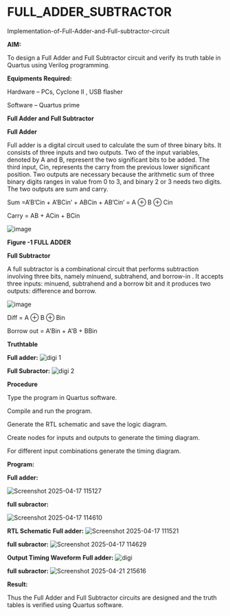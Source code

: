 # FULL_ADDER_SUBTRACTOR

Implementation-of-Full-Adder-and-Full-subtractor-circuit

**AIM:**

To design a Full Adder and Full Subtractor circuit and verify its truth table in Quartus using Verilog programming.

**Equipments Required:**

Hardware – PCs, Cyclone II , USB flasher

Software – Quartus prime

**Full Adder and Full Subtractor**

**Full Adder**

Full adder is a digital circuit used to calculate the sum of three binary bits. It consists of three inputs and two outputs. Two of the input variables, denoted by A and B, represent the two significant bits to be added. The third input, Cin, represents the carry from the previous lower significant position. Two outputs are necessary because the arithmetic sum of three binary digits ranges in value from 0 to 3, and binary 2 or 3 needs two digits. The two outputs are sum and carry.

Sum =A’B’Cin + A’BCin’ + ABCin + AB’Cin’ = A ⊕ B ⊕ Cin 

Carry = AB + ACin + BCin

![image](https://github.com/naavaneetha/FULL_ADDER_SUBTRACTOR/assets/154305477/0f30ba51-5ffb-4198-845f-18e054f675e7)

**Figure -1 FULL ADDER**

**Full Subtractor**

A full subtractor is a combinational circuit that performs subtraction involving three bits, namely minuend, subtrahend, and borrow-in . It accepts three inputs: minuend, subtrahend and a borrow bit and it produces two outputs: difference and borrow.

![image](https://github.com/naavaneetha/FULL_ADDER_SUBTRACTOR/assets/154305477/02b24f51-ab51-4304-9ad6-7b81ffc1ead5)

Diff = A ⊕ B ⊕ Bin 

Borrow out = A'Bin + A'B + BBin

**Truthtable**

**Full adder:**
![digi 1](https://github.com/user-attachments/assets/488be2a8-3502-4fce-ab5d-cbeb3d91f00f)








**Full Subractor:**
![digi 2](https://github.com/user-attachments/assets/1412ba83-6ad9-4de1-ac41-8db02c6269bf)

**Procedure**

Type the program in Quartus software.

Compile and run the program.

Generate the RTL schematic and save the logic diagram.

Create nodes for inputs and outputs to generate the timing diagram.

For different input combinations generate the timing diagram.

**Program:**


**Full adder:**

![Screenshot 2025-04-17 115127](https://github.com/user-attachments/assets/dbd72c50-7e9c-47c5-a50a-c4d31c269c6c)


**full subractor:**

![Screenshot 2025-04-17 114610](https://github.com/user-attachments/assets/702b0094-eb00-4136-bf03-c8fceca8ab37)


**RTL Schematic**
**Full adder:**
![Screenshot 2025-04-17 111521](https://github.com/user-attachments/assets/cd8f8072-b483-4144-850c-31b9ddc8474c)


**full subractor:**
![Screenshot 2025-04-17 114629](https://github.com/user-attachments/assets/eaa00a13-0bc4-4cf2-9db6-ab34adebc375)

**Output Timing Waveform**
**Full adder:**
![digi](https://github.com/user-attachments/assets/6f9ff347-261c-4eb5-ab73-1cd520f882e9)

**full subractor:**
![Screenshot 2025-04-21 215616](https://github.com/user-attachments/assets/04c84012-dd0d-4e2d-82dd-df6f3707d163)



**Result:**

Thus the Full Adder and Full Subtractor circuits are designed and the truth tables is verified using Quartus software.



